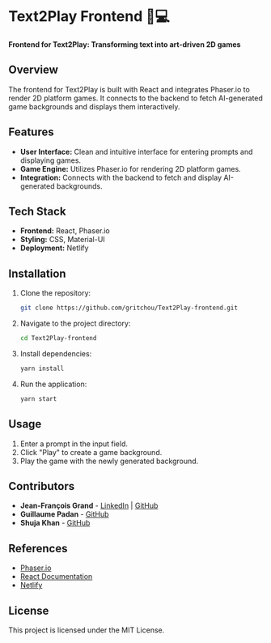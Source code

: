 # Text2Play Frontend 🎨💻

**Frontend for Text2Play: Transforming text into art-driven 2D games**

## Overview
The frontend for Text2Play is built with React and integrates Phaser.io to render 2D platform games. It connects to the backend to fetch AI-generated game backgrounds and displays them interactively.

## Features
- **User Interface:** Clean and intuitive interface for entering prompts and displaying games.
- **Game Engine:** Utilizes Phaser.io for rendering 2D platform games.
- **Integration:** Connects with the backend to fetch and display AI-generated backgrounds.

## Tech Stack
- **Frontend:** React, Phaser.io
- **Styling:** CSS, Material-UI
- **Deployment:** Netlify

## Installation
1. Clone the repository:
    ```sh
    git clone https://github.com/gritchou/Text2Play-frontend.git
    ```
2. Navigate to the project directory:
    ```sh
    cd Text2Play-frontend
    ```
3. Install dependencies:
    ```sh
    yarn install
    ```
4. Run the application:
    ```sh
    yarn start
    ```

## Usage
1. Enter a prompt in the input field.
2. Click "Play" to create a game background.
3. Play the game with the newly generated background.

## Contributors
- **Jean-François Grand** - [LinkedIn](https://www.linkedin.com/in/jfgrand) | [GitHub](https://github.com/gritchou)
- **Guillaume Padan** - [GitHub](https://github.com/guilPad)
- **Shuja Khan** - [GitHub](https://github.com/shuja3khan)

## References
- [Phaser.io](https://phaser.io/)
- [React Documentation](https://reactjs.org/docs/getting-started.html)
- [Netlify](https://www.netlify.com/)

## License
This project is licensed under the MIT License.
